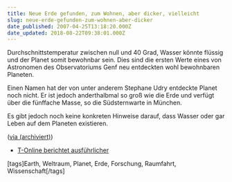 ```yaml
---
title: Neue Erde gefunden, zum Wohnen, aber dicker, vielleicht
slug: neue-erde-gefunden-zum-wohnen-aber-dicker
date_published: 2007-04-25T13:18:20.000Z
date_updated: 2018-08-22T09:38:01.000Z
---
```


Durchschnittstemperatur zwischen null und 40 Grad, Wasser könnte flüssig und der Planet somit bewohnbar sein. Dies sind die ersten Werte eines von Astronomen des Observatoriums Genf neu entdeckten wohl bewohnbaren Planeten.

Einen Namen hat der von unter anderem Stephane Udry entdeckte Planet noch nicht. Er ist jedoch anderthalbmal so groß wie die Erde und verfügt über die fünffache Masse, so die Südsternwarte in München.

Es gibt jedoch noch keine konkreten Hinweise darauf, dass Wasser oder gar Leben auf dem Planeten existieren.

([via (archiviert)](http://web.archive.org/web/20070526022029/http://www.idowa.de:80/ueberblick/nachricht/nachricht.html?nachricht_id=2023469;redaktion_id=1133))

- [T-Online berichtet ausführlicher](http://onnachrichten.t-online.de/c/10/87/06/44/10870644.html)

[tags]Earth, Weltraum, Planet, Erde, Forschung, Raumfahrt, Wissenschaft[/tags]
